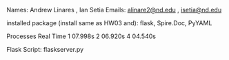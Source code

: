 Names: Andrew Linares , Ian Setia
Emails: alinare2@nd.edu , isetia@nd.edu

installed package (install same as HW03 and): flask, Spire.Doc, PyYAML

Processes   Real Time
1			07.998s
2           06.920s
4           04.540s

Flask Script: flaskserver.py
